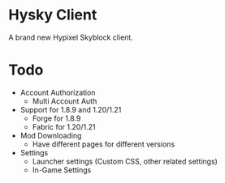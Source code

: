 # Hysky Client

A brand new Hypixel Skyblock client.

# Todo
- Account Authorization
    - Multi Account Auth
- Support for 1.8.9 and 1.20/1.21
    - Forge for 1.8.9
    - Fabric for 1.20/1.21
- Mod Downloading
    - Have different pages for different versions
- Settings
    - Launcher settings (Custom CSS, other related settings)
    - In-Game Settings